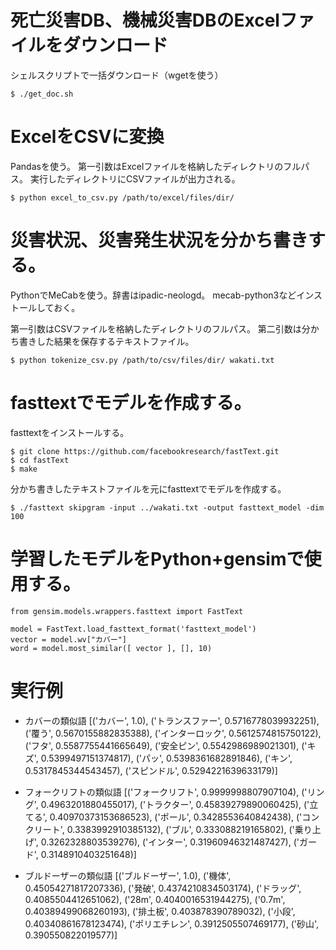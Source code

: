 # 死亡災害DB、機械災害DBのExcelファイルをダウンロード
  シェルスクリプトで一括ダウンロード（wgetを使う）

  ```
  $ ./get_doc.sh
  ```

# ExcelをCSVに変換
  Pandasを使う。
  第一引数はExcelファイルを格納したディレクトリのフルパス。
  実行したディレクトリにCSVファイルが出力される。

  ```
  $ python excel_to_csv.py /path/to/excel/files/dir/
  ```

# 災害状況、災害発生状況を分かち書きする。
  PythonでMeCabを使う。辞書はipadic-neologd。
  mecab-python3などインストールしておく。

  第一引数はCSVファイルを格納したディレクトリのフルパス。
  第二引数は分かち書きした結果を保存するテキストファイル。

  ```
  $ python tokenize_csv.py /path/to/csv/files/dir/ wakati.txt
  ```
# fasttextでモデルを作成する。
  fasttextをインストールする。
 
  ```
  $ git clone https://github.com/facebookresearch/fastText.git
  $ cd fastText
  $ make
  ```

  分かち書きしたテキストファイルを元にfasttextでモデルを作成する。

  ```
  $ ./fasttext skipgram -input ../wakati.txt -output fasttext_model -dim 100 
  ```

# 学習したモデルをPython+gensimで使用する。

  ```
  from gensim.models.wrappers.fasttext import FastText

  model = FastText.load_fasttext_format('fasttext_model')
  vector = model.wv["カバー"]
  word = model.most_similar([ vector ], [], 10)
  ```

# 実行例
  * カバーの類似語
  [('カバー', 1.0), ('トランスファー', 0.5716778039932251), ('覆う', 0.5670155882835388), ('インターロック', 0.5612574815750122), ('フタ', 0.5587755441665649), ('安全ピン', 0.5542986989021301), ('キズ', 0.5399497151374817), ('パッ', 0.5398361682891846), ('キン', 0.5317845344543457), ('スピンドル', 0.5294221639633179)]

  * フォークリフトの類似語
  [('フォークリフト', 0.9999998807907104), ('リング', 0.4963201880455017), ('トラクター', 0.45839279890060425), ('立てる', 0.40970373153686523), ('ポール', 0.3428553640842438), ('コンクリート', 0.3383992910385132), ('ブル', 0.333088219165802), ('乗り上げ', 0.3262328803539276), ('インター', 0.31960946321487427), ('ガード', 0.3148910403251648)]

  * ブルドーザーの類似語
  [('ブルドーザー', 1.0), ('機体', 0.45054271817207336), ('発破', 0.4374210834503174), ('ドラッグ', 0.4085504412651062), ('28m', 0.4040016531944275), ('0.7m', 0.40389499068260193), ('排土板', 0.403878390789032), ('小段', 0.40340861678123474), ('ポリエチレン', 0.3912505507469177), ('砂山', 0.390550822019577)]
